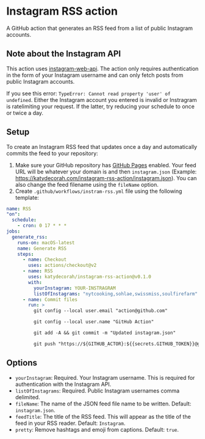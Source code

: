 # Instagram RSS action

A GitHub action that generates an RSS feed from a list of public Instagram accounts.

## Note about the Instagram API

This action uses [instagram-web-api](https://www.npmjs.com/package/instagram-web-api). The action only requires authentication in the form of your Instagram username and can only fetch posts from public Instagram accounts.

If you see this error: `TypeError: Cannot read property 'user' of undefined`. Either the Instagram account you entered is invalid or Instragram is ratelimiting your request. If the latter, try reducing your schedule to once or twice a day.

## Setup

To create an Instagram RSS feed that updates once a day and automatically commits the feed to your repository:

1. Make sure your GitHub repository has [GitHub Pages](https://pages.github.com/) enabled. Your feed URL will be whatever your domain is and then `instagram.json` (Example: https://katydecorah.com/instagram-rss-action/instagram.json). You can also change the feed filename using the `fileName` option.
1. Create `.github/workflows/instram-rss.yml` file using the following template:

<!-- START GENERATED SETUP -->

```yml
name: RSS
"on":
  schedule:
    - cron: 0 17 * * *
jobs:
  generate_rss:
    runs-on: macOS-latest
    name: Generate RSS
    steps:
      - name: Checkout
        uses: actions/checkout@v2
      - name: RSS
        uses: katydecorah/instagram-rss-action@v0.1.0
        with:
          yourInstagram: YOUR-INSTRAGRAM
          listOfInstagrams: "nytcooking,sohlae,swissmiss,soulfirefarm"
      - name: Commit files
        run: >
          git config --local user.email "action@github.com"

          git config --local user.name "GitHub Action"

          git add -A && git commit -m "Updated instagram.json"

          git push "https://${GITHUB_ACTOR}:${{secrets.GITHUB_TOKEN}}@github.com/${GITHUB_REPOSITORY}.git" HEAD:${GITHUB_REF}
```

<!-- END GENERATED SETUP -->

## Options

<!-- START GENERATED OPTIONS -->

- `yourInstagram`: Required. Your Instagram username. This is required for authentication with the Instagram API.
- `listOfInstagrams`: Required. Public Instagram usernames comma delimited.
- `fileName`: The name of the JSON feed file name to be written. Default: `instagram.json`.
- `feedTitle`: The title of the RSS feed. This will appear as the title of the feed in your RSS reader. Default: `Instagram`.
- `pretty`: Remove hashtags and emoji from captions. Default: `true`.

<!-- END GENERATED OPTIONS -->
